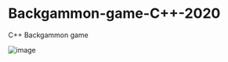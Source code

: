 # Backgammon-game-C++-2020
C++ Backgammon game 

![image](https://user-images.githubusercontent.com/48412341/119750416-ecfdcc00-bea1-11eb-9885-de0b4386acad.png)
